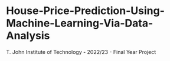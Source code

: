 # House-Price-Prediction-Using-Machine-Learning-Via-Data-Analysis
T. John Institute of Technology - 2022/23 - Final Year Project

